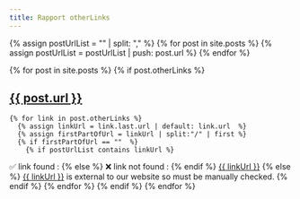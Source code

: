 ```yaml
---
title: Rapport otherLinks
---
```

{% assign postUrlList = "" | split: "," %}
{% for post in site.posts %}
  {% assign postUrlList = postUrlList | push: post.url %}
{% endfor %}

{% for post in site.posts %}
  {% if post.otherLinks %}
## <a href="{{ post.url }}">{{ post.url }}</a>
    {% for link in post.otherLinks %}
      {% assign linkUrl = link.last.url | default: link.url  %}
      {% assign firstPartOfUrl = linkUrl | split:"/" | first %}
      {% if firstPartOfUrl == ""  %}
        {% if postUrlList contains linkUrl %}
✅ link found :
        {% else %}
❌ link not found : {% endif %}
<a href="{{ linkUrl }}">{{ linkUrl }}</a>
      {% else %}
<a href="{{ linkUrl }}">{{ linkUrl }}</a> 
is external to our website so must be manually checked.
      {% endif %}
    {% endfor %}
  {% endif %}
{% endfor %}
